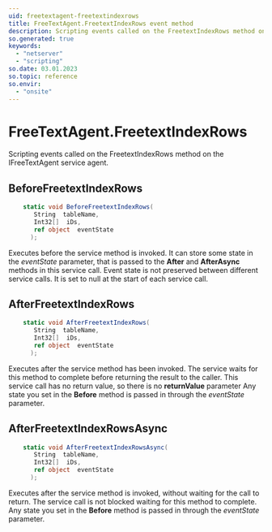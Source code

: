 ```yaml
---
uid: freetextagent-freetextindexrows
title: FreeTextAgent.FreetextIndexRows event method
description: Scripting events called on the FreetextIndexRows method on the FreeTextAgent service agent.
so.generated: true
keywords:
  - "netserver"
  - "scripting"
so.date: 03.01.2023
so.topic: reference
so.envir:
  - "onsite"
---
```

# FreeTextAgent.FreetextIndexRows

Scripting events called on the <see cref='M:SuperOffice.CRM.Services.IFreeTextAgent.FreetextIndexRows'>FreetextIndexRows</see> method on the <see cref='IFreeTextAgent'>IFreeTextAgent</see>  service agent.

## BeforeFreetextIndexRows
```cs
    static void BeforeFreetextIndexRows(
       String  tableName,
       Int32[]  iDs,
       ref object  eventState
      );
```
Executes before the service method is invoked.
It can store some state in the *eventState* parameter, that is passed to the **After** and **AfterAsync** methods in this service call.
Event state is not preserved between different service calls. It is set to null at the start of each service call.
## AfterFreetextIndexRows
```cs
    static void AfterFreetextIndexRows(
       String  tableName,
       Int32[]  iDs,
       ref object  eventState
      );
```
Executes after the service method has been invoked. The service waits for this method to complete before returning the result to the caller.
This service call has no return value, so there is no **returnValue** parameter
Any state you set in the **Before** method is passed in through the *eventState* parameter.
## AfterFreetextIndexRowsAsync
```cs
    static void AfterFreetextIndexRowsAsync(
       String  tableName,
       Int32[]  iDs,
       ref object  eventState
      );
```
Executes after the service method is invoked, without waiting for the call to return.
The service call is not blocked waiting for this method to complete.
Any state you set in the **Before** method is passed in through the *eventState* parameter.

